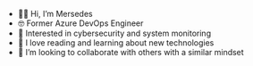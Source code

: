 - 👋🏾 Hi, I’m Mersedes
- 🤓 Former Azure DevOps Engineer
- 👀 Interested in cybersecurity and system monitoring
- 🌱 I love reading and learning about new technologies
- 💞️ I’m looking to collaborate with others with a similar mindset

<!---
hendersonmersedes/hendersonmersedes is a ✨ special ✨ repository because its `README.md` (this file) appears on your GitHub profile.
You can click the Preview link to take a look at your changes.
--->
